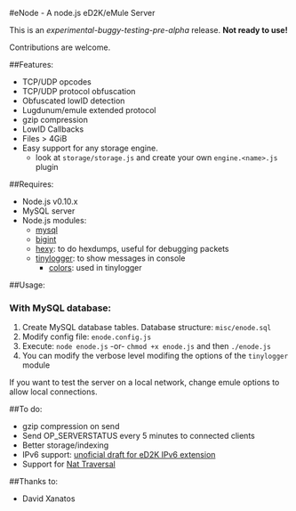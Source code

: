 #eNode - A node.js eD2K/eMule Server

This is an *experimental-buggy-testing-pre-alpha* release. **Not ready to use!**

Contributions are welcome.

##Features:

* TCP/UDP opcodes
* TCP/UDP protocol obfuscation
* Obfuscated lowID detection
* Lugdunum/emule extended protocol
* gzip compression
* LowID Callbacks
* Files > 4GiB
* Easy support for any storage engine.
  * look at `storage/storage.js` and create your own `engine.<name>.js` plugin

##Requires:

* Node.js v0.10.x
* MySQL server
* Node.js modules:
  * [mysql](https://github.com/felixge/node-mysql)
  * [bigint](https://github.com/substack/node-bigint)
  * [hexy](https://github.com/a2800276/hexy.js): to do hexdumps, useful for debugging packets
  * [tinylogger](https://github.com/petermrg/tinylogger): to show messages in console
    * [colors](https://github.com/Marak/colors.js): used in tinylogger

##Usage:

### With MySQL database:

1. Create MySQL database tables. Database structure: `misc/enode.sql`
2. Modify config file: `enode.config.js`
3. Execute: `node enode.js` -or- `chmod +x enode.js` and then `./enode.js`
4. You can modify the verbose level modifing the options of the `tinylogger` module

If you want to test the server on a local network, change emule options to allow local connections.

##To do:

* gzip compression on send
* Send OP_SERVERSTATUS every 5 minutes to connected clients
* Better storage/indexing
* IPv6 support: [unoficial draft for eD2K IPv6 extension](http://piratenpad.de/p/ed2kIPv6)
* Support for [Nat Traversal](http://en.wikipedia.org/wiki/NAT_traversal)

##Thanks to:

* David Xanatos
